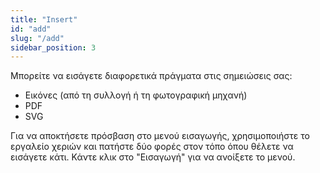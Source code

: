 ```yaml
---
title: "Insert"
id: "add"
slug: "/add"
sidebar_position: 3
---
```


Μπορείτε να εισάγετε διαφορετικά πράγματα στις σημειώσεις σας:

* Εικόνες (από τη συλλογή ή τη φωτογραφική μηχανή)
* PDF
* SVG

Για να αποκτήσετε πρόσβαση στο μενού εισαγωγής, χρησιμοποιήστε το εργαλείο χεριών και πατήστε δύο φορές στον τόπο όπου θέλετε να εισάγετε κάτι. Κάντε κλικ στο "Εισαγωγή" για να ανοίξετε το μενού.
